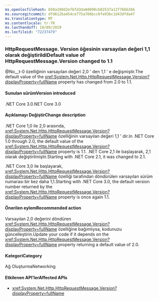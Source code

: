 ```yaml
---
ms.openlocfilehash: b50a108d2efbfd3da0d690cb02537a12f766b26b
ms.sourcegitcommit: dfd612ba454ce775a766bcc6fe93bc1d43dfda47
ms.translationtype: MT
ms.contentlocale: tr-TR
ms.lasthandoff: 10/09/2019
ms.locfileid: "72237479"
---
```

### <a name="default-value-of-httprequestmessageversion-changed-to-11"></a><span data-ttu-id="dfab7-101">HttpRequestMessage. Version öğesinin varsayılan değeri 1,1 olarak değiştirildi</span><span class="sxs-lookup"><span data-stu-id="dfab7-101">Default value of HttpRequestMessage.Version changed to 1.1</span></span> 

<span data-ttu-id="dfab7-102">@No__t-0 özelliğinin varsayılan değeri 2,0 ' den 1,1 ' e değişmiştir.</span><span class="sxs-lookup"><span data-stu-id="dfab7-102">The default value of the <xref:System.Net.Http.HttpRequestMessage.Version?displayProperty=fullName> property has changed from 2.0 to 1.1.</span></span>

#### <a name="version-introduced"></a><span data-ttu-id="dfab7-103">Sunulan sürüm</span><span class="sxs-lookup"><span data-stu-id="dfab7-103">Version introduced</span></span>

<span data-ttu-id="dfab7-104">.NET Core 3.0</span><span class="sxs-lookup"><span data-stu-id="dfab7-104">.NET Core 3.0</span></span>

#### <a name="change-description"></a><span data-ttu-id="dfab7-105">Açıklamayı Değiştir</span><span class="sxs-lookup"><span data-stu-id="dfab7-105">Change description</span></span>

<span data-ttu-id="dfab7-106">.NET Core 1,0 ile 2,0 arasında, <xref:System.Net.Http.HttpRequestMessage.Version?displayProperty=fullName> özelliğinin varsayılan değeri 1,1 ' dir.</span><span class="sxs-lookup"><span data-stu-id="dfab7-106">In .NET Core 1.0 through 2.0, the default value of the <xref:System.Net.Http.HttpRequestMessage.Version?displayProperty=fullName> property is 1.1.</span></span> <span data-ttu-id="dfab7-107">.NET Core 2,1 ile başlayarak, 2,1 olarak değiştirilmiştir.</span><span class="sxs-lookup"><span data-stu-id="dfab7-107">Starting with .NET Core 2.1, it was changed to 2.1.</span></span> 

<span data-ttu-id="dfab7-108">.NET Core 3,0 ile başlayarak, <xref:System.Net.Http.HttpRequestMessage.Version?displayProperty=fullName> özelliği tarafından döndürülen varsayılan sürüm numarası bir kez daha 1,1.</span><span class="sxs-lookup"><span data-stu-id="dfab7-108">Starting with .NET Core 3.0, the default version number returned by the <xref:System.Net.Http.HttpRequestMessage.Version?displayProperty=fullName> property is once again 1.1.</span></span>
 
#### <a name="recommended-action"></a><span data-ttu-id="dfab7-109">Önerilen eylem</span><span class="sxs-lookup"><span data-stu-id="dfab7-109">Recommended action</span></span>

<span data-ttu-id="dfab7-110">Varsayılan 2,0 değerini döndüren <xref:System.Net.Http.HttpRequestMessage.Version?displayProperty=fullName> özelliğine bağımlıysa, kodunuzu güncelleştirin.</span><span class="sxs-lookup"><span data-stu-id="dfab7-110">Update your code if it depends on the <xref:System.Net.Http.HttpRequestMessage.Version?displayProperty=fullName> property returning a default value of 2.0.</span></span>

#### <a name="category"></a><span data-ttu-id="dfab7-111">Kategori</span><span class="sxs-lookup"><span data-stu-id="dfab7-111">Category</span></span>

<span data-ttu-id="dfab7-112">Ağ Oluşturma</span><span class="sxs-lookup"><span data-stu-id="dfab7-112">Networking</span></span>

#### <a name="affected-apis"></a><span data-ttu-id="dfab7-113">Etkilenen API’ler</span><span class="sxs-lookup"><span data-stu-id="dfab7-113">Affected APIs</span></span>

- <xref:System.Net.Http.HttpRequestMessage.Version?displayProperty=fullName>

<!--
a def
### Affected APIs

- `P:System.Net.Http.HttpRequestMessage.Version`

-- >

